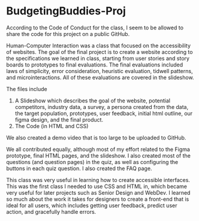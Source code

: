 # BudgetingBuddies-Proj
According to the Code of Conduct for the class, I seem to be allowed to share the code for this project on a public GitHub.

Human-Computer Interaction was a class that focused on the accessibility of websites. The goal of the final project is to create a website according to the specifications we learned in class, starting from user stories and story boards to prototypes to final evaluations. The final evaluations included laws of simplicity, error consideration, heuristic evaluation, tidwell patterns, and microinteractions. All of these evaluations are covered in the slideshow.

The files include
1. A Slideshow which describes the goal of the website, potential competitors, industry data, a survey, a persona created from the data, the target population, prototypes, user feedback, initial html outline, our figma design, and the final product.
2. The Code (in HTML and CSS)
   
We also created a demo video that is too large to be uploaded to GitHub.

We all contributed equally, although most of my effort related to the Figma prototype, final HTML pages, and the slideshow. I also created most of the questions (and question pages) in the quiz, as well as configuring the buttons in each quiz question. I also created the FAQ page.

This class was very useful in learning how to create accessible interfaces. This was the first class I needed to use CSS and HTML in, which became very useful for later projects such as Senior Design and WebDev. I learned so much about the work it takes for designers to create a front-end that is ideal for all users, which includes getting user feedback, predict user action, and gracefully handle errors.
